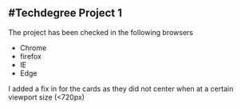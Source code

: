 #Techdegree Project 1
---
The project has been checked in the following browsers
- Chrome
- firefox
- IE
- Edge

I added a fix in for the cards as they did not center when at a certain viewport size (<720px)
